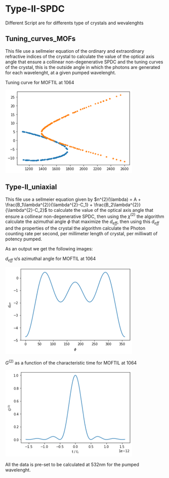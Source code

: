 # Type-II-SPDC
Different Script are for differents type of crystals and wevalenghts

## **Tuning_curves_MOFs** 
This file use a sellmeier equation of the ordinary and extraordinary refractive indices of the crystal to calculate the value of the optical axis angle that ensure a collinear non-degenerative SPDC and the tuning curves of the crystal, this is the outside angle in which the photons are generated for each wavelenght, at a given pumped wavelenght.

Tuning curve for MOFTIL at 1064

<img src="MOFTIL_1546.png" width="400">

## **Type-II_uniaxial** 
This file use a sellmeier equation given by
$n^{2}(\lambda) = A + \frac{B_1\lambda^{2}}{\lambda^{2}-C_1} + \frac{B_2\lambda^{2}}{\lambda^{2}-C_2}$
to calculate the value of the optical axis angle that ensure a collinear non-degenerative SPDC, then using the $\chi^{(2)}$ the algorithm calculate the azimuthal angle $\phi$ that maximize the $d_{eff}$, then using this $d_{eff}$ and the properties of the crystal the algorithm calculate the Photon counting rate per second, per millimeter length of crystal, per milliwatt of potency pumped.

As an output we get the following images:

$d_{eff}$ v/s azimuthal angle for MOFTIL at 1064

<img src="MOFIL_deff.png" width="400">


$G^{(2)}$ as a function of the characteristic time for MOFTIL at 1064

<img src="MOFTIL_G2.png" width="400">

All the data is pre-set to be calculated at 532nm for the pumped wavelenght.


